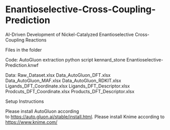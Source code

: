 # Enantioselective-Cross-Coupling-Prediction
AI-Driven Development of Nickel-Catalyzed Enantioselective Cross-Coupling Reactions

Files in the folder

Code:
   AutoGluon
   extraction python script
   kennard_stone
   Enantioselective-Prediction.knwf
  
Data: 
  Raw_Dataset.xlsx
  Data_AutoGluon_DFT.xlsx
  Data_AutoGluon_MAF.xlsx
  Data_AutoGluon_RDKIT.xlsx
  Ligands_DFT_Coordinate.xlsx
  Ligands_DFT_Descriptor.xlsx
  Prodcuts_DFT_Coordinate.xlsx
  Products_DFT_Descriptor.xlsx

Setup Instructions

Please install AutoGluon according to https://auto.gluon.ai/stable/install.html.
Please install Knime according to https://www.knime.com/
